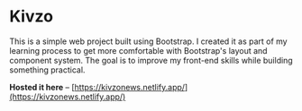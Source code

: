 # Kivzo

This is a simple web project built using Bootstrap. I created it as part of my learning process to get more comfortable with Bootstrap's layout and component system. The goal is to improve my front-end skills while building something practical.

**Hosted it here** – [https://kivzonews.netlify.app/](https://kivzonews.netlify.app/)
